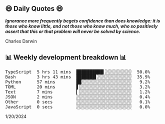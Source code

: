 ## 😄 Daily Quotes 😄

_**Ignorance more frequently begets confidence than does knowledge: it is those who know little, and not those who know much, who so positively assert that this or that problem will never be solved by science.**_

Charles Darwin



## 📊 Weekly development breakdown 📊

<pre>TypeScript  5 hrs 11 mins  ██████████▍░░░░░░░░░░  50.0%
Bash        3 hrs 43 mins  ███████▌░░░░░░░░░░░░░  35.9%
Python      57 mins        █▉░░░░░░░░░░░░░░░░░░░   9.2%
TOML        20 mins        ▋░░░░░░░░░░░░░░░░░░░░   3.2%
Text        7 mins         ▎░░░░░░░░░░░░░░░░░░░░   1.2%
JSON        2 mins         ░░░░░░░░░░░░░░░░░░░░░   0.4%
Other       0 secs         ░░░░░░░░░░░░░░░░░░░░░   0.1%
JavaScript  0 secs         ░░░░░░░░░░░░░░░░░░░░░   0.0%</pre>

1/20/2024